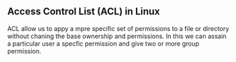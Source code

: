 ## Access Control List (ACL) in Linux
ACL allow us to appy a mpre specific set of permissions to a file or directory without chaning the base ownership and permissions. In this we can assain a particular user a specfic permission and give two or more group permission.
